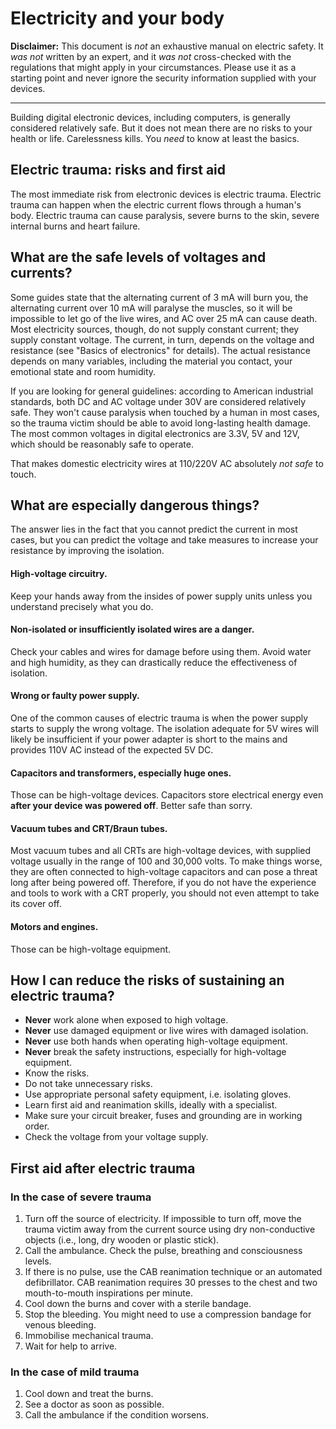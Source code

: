 # Electricity and your body

**Disclaimer:** This document is _not_ an exhaustive manual on electric safety. It _was not_ written by an expert, and it _was not_ cross-checked with the regulations that might apply in your circumstances. Please use it as a starting point and never ignore the security information supplied with your devices.


----


Building digital electronic devices, including computers, is generally considered relatively safe. But it does not mean there are no risks to your health or life. Carelessness kills. You _need_ to know at least the basics.

## Electric trauma: risks and first aid
The most immediate risk from electronic devices is electric trauma. Electric trauma can happen when the electric current flows through a human's body. Electric trauma can cause paralysis, severe burns to the skin, severe internal burns and heart failure.

## What are the safe levels of voltages and currents?
Some guides state that the alternating current of 3 mA will burn you, the alternating current over 10 mA will paralyse the muscles, so it will be impossible to let go of the live wires, and AC over 25 mA can cause death. Most electricity sources, though, do not supply constant current; they supply constant voltage. The current, in turn, depends on the voltage and resistance (see "Basics of electronics" for details). The actual resistance depends on many variables, including the material you contact, your emotional state and room humidity.

If you are looking for general guidelines: according to American industrial standards, both DC and AC voltage under 30V are considered relatively safe. They won't cause paralysis when touched by a human in most cases, so the trauma victim should be able to avoid long-lasting health damage. The most common voltages in digital electronics are 3.3V, 5V and 12V, which should be reasonably safe to operate.

That makes domestic electricity wires at 110/220V AC absolutely _not safe_ to touch.

## What are especially dangerous things?
The answer lies in the fact that you cannot predict the current in most cases, but you can predict the voltage and take measures to increase your resistance by improving the isolation.

#### High-voltage circuitry.
Keep your hands away from the insides of power supply units unless you understand precisely what you do.

#### Non-isolated or insufficiently isolated wires are a danger.
Check your cables and wires for damage before using them. Avoid water and high humidity, as they can drastically reduce the effectiveness of isolation.

#### Wrong or faulty power supply.
One of the common causes of electric trauma is when the power supply starts to supply the wrong voltage. The isolation adequate for 5V wires will likely be insufficient if your power adapter is short to the mains and provides 110V AC instead of the expected 5V DC.

#### Capacitors and transformers, especially huge ones.
Those can be high-voltage devices. Capacitors store electrical energy even **after your device was powered off**. Better safe than sorry.

#### Vacuum tubes and CRT/Braun tubes.
Most vacuum tubes and all CRTs are high-voltage devices, with supplied voltage usually in the range of 100 and 30,000 volts. To make things worse, they are often connected to high-voltage capacitors and can pose a threat long after being powered off. Therefore, if you do not have the experience and tools to work with a CRT properly, you should not even attempt to take its cover off.

#### Motors and engines.
Those can be high-voltage equipment.

## How I can reduce the risks of sustaining an electric trauma?
* **Never** work alone when exposed to high voltage.
* **Never** use damaged equipment or live wires with damaged isolation.
* **Never** use both hands when operating high-voltage equipment.
* **Never** break the safety instructions, especially for high-voltage equipment.
* Know the risks.
* Do not take unnecessary risks.
* Use appropriate personal safety equipment, i.e. isolating gloves.
* Learn first aid and reanimation skills, ideally with a specialist.
* Make sure your circuit breaker, fuses and grounding are in working order.
* Check the voltage from your voltage supply.

## First aid after electric trauma
### In the case of severe trauma
1. Turn off the source of electricity. If impossible to turn off, move the trauma victim away from the current source using dry non-conductive objects (i.e., long, dry wooden or plastic stick).
2. Call the ambulance. Check the pulse, breathing and consciousness levels.
3. If there is no pulse, use the CAB reanimation technique or an automated defibrillator. CAB reanimation requires 30 presses to the chest and two mouth-to-mouth inspirations per minute.
4. Cool down the burns and cover with a sterile bandage.
5. Stop the bleeding. You might need to use a compression bandage for venous bleeding.
6. Immobilise mechanical trauma.
7. Wait for help to arrive.

### In the case of mild trauma
1. Cool down and treat the burns.
2. See a doctor as soon as possible.
3. Call the ambulance if the condition worsens.
